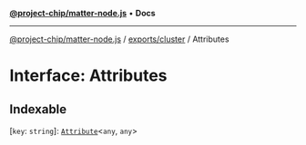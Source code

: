 [**@project-chip/matter-node.js**](../../../README.md) • **Docs**

***

[@project-chip/matter-node.js](../../../modules.md) / [exports/cluster](../README.md) / Attributes

# Interface: Attributes

## Indexable

 \[`key`: `string`\]: [`Attribute`](Attribute.md)\<`any`, `any`\>
